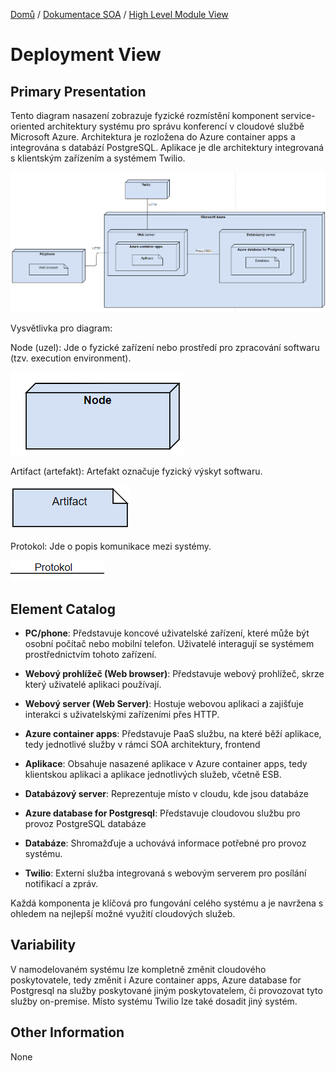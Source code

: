 [Domů](/README.md) / [Dokumentace SOA](/Dokumentace/SOA/README.md) / [High Level Module View](/Dokumentace/SOA/pages/deployment-view.md)

# Deployment View

## Primary Presentation

Tento diagram nasazení zobrazuje fyzické rozmístění komponent service-oriented architektury systému pro správu konferencí v cloudové službě Microsoft Azure. Architektura je rozložena do Azure container apps a integrována s databází PostgreSQL. Aplikace je dle architektury integrovaná s klientským zařízením a systémem Twilio.

![Deployment diagram](../assets/soa-deployment-diagram.png)

Vysvětlivka pro diagram:

Node (uzel): Jde o fyzické zařízení nebo prostředí pro zpracování softwaru (tzv. execution environment).

![Node](../assets/deployment-1.png)

Artifact (artefakt): Artefakt označuje fyzický výskyt softwaru.

![Artifact](../assets/deployment-2.png)

Protokol: Jde o popis komunikace mezi systémy.

![Protocol](../assets/deployment-3.png)

## Element Catalog

- **PC/phone**: Představuje koncové uživatelské zařízení, které může být osobní počítač nebo mobilní telefon. Uživatelé interagují se systémem prostřednictvím tohoto zařízení.

- **Webový prohlížeč (Web browser)**: Představuje webový prohlížeč, skrze který uživatelé aplikaci používají.
  
- **Webový server (Web Server)**: Hostuje webovou aplikaci a zajišťuje interakci s uživatelskými zařízeními přes HTTP.

- **Azure container apps**: Představuje PaaS službu, na které běží aplikace, tedy jednotlivé služby v rámci SOA architektury, frontend

- **Aplikace**: Obsahuje nasazené aplikace v Azure container apps, tedy klientskou aplikaci a aplikace jednotlivých služeb, včetně ESB.

- **Databázový server**: Reprezentuje místo v cloudu, kde jsou databáze

- **Azure database for Postgresql**: Představuje cloudovou službu pro provoz PostgreSQL databáze

- **Databáze**: Shromažďuje a uchovává informace potřebné pro provoz systému.

- **Twilio**: Externí služba integrovaná s webovým serverem pro posílání notifikací a zpráv.

Každá komponenta je klíčová pro fungování celého systému a je navržena s ohledem na nejlepší možné využití cloudových služeb.


## Variability
V namodelovaném systému lze kompletně změnit cloudového poskytovatele, tedy změnit i Azure container apps, Azure database for Postgresql na služby poskytované jiným poskytovatelem, či provozovat tyto služby on-premise. Místo systému Twilio lze také dosadit jiný systém.

## Other Information
None
